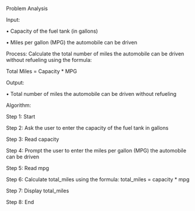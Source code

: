 Problem Analysis

Input:

•	Capacity of the fuel tank (in gallons)

•	Miles per gallon (MPG) the automobile can be driven

Process: Calculate the total number of miles the automobile can be driven without refueling using the formula:

Total Miles = Capacity * MPG

Output:

•	Total number of miles the automobile can be driven without refueling

Algorithm:

Step 1: Start

Step 2: Ask the user to enter the capacity of the fuel tank in gallons

Step 3: Read capacity

Step 4: Prompt the user to enter the miles per gallon (MPG) the automobile can be driven

Step 5: Read mpg

Step 6: Calculate total_miles using the formula: total_miles = capacity * mpg

Step 7: Display total_miles

Step 8: End


